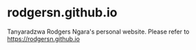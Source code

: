 # rodgersn.github.io
Tanyaradzwa Rodgers Ngara's personal website. Please refer to https://rodgersn.github.io
